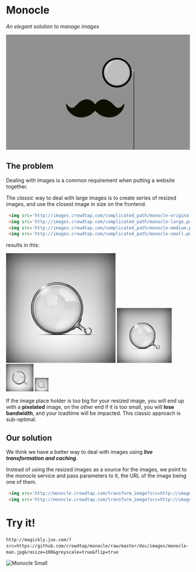 Monocle
=======

_An elegant solution to manage images_

![Monocle](doc/images/monocle-mustache.gif)

## The problem

Dealing with images is a common requirement when putting a website together.

The _classic_ way to deal with large images is to create series of resized
images, and use the closest image in size on the frontend.

```html
 <img src='http://images.crowdtap.com/complicated_path/monocle-original.png'/>
 <img src='http://images.crowdtap.com/complicated_path/monocle-large.png'/>
 <img src='http://images.crowdtap.com/complicated_path/monocle-medium.png'/>
 <img src='http://images.crowdtap.com/complicated_path/monocle-small.png'/>
```

results in this:

![Monocle Original](doc/images/monocle-original.png)
![Monocle Big](doc/images/monocle-large.png)
![Monocle Medium](doc/images/monocle-medium.png)
![Monocle Small](doc/images/monocle-small.png)

If the image place holder is too big for your resized image, you will end up
with a **pixelated** image, on the other end if it is too small, you will
**lose bandwidth**, and your loadtime will be impacted. This classic approach
is sub-optimal.

## Our solution

We think we have a better way to deal with images using _**live transformation and caching**_.

Instead of using the resized images as a source for the images, we point to the
monocle service and pass parameters to it, the URL of the image being one of
them.

```html
 <img src='http://monocle.crowdtap.com/transform_image?src=http://images.crowdtap.com/images/monocle-original.png'/>
 <img src='http://monocle.crowdtap.com/transform_image?src=http://images.crowdtap.com/images/monocle-original.png&resize=100x100&greyscale=true'/>
```

# Try it!

`http://magickly.jux.com/?src=https://github.com/crowdtap/monocle/raw/master/doc/images/monocle-man.jpg&resize=100&greyscale=true&flip=true`

![Monocle Small](https://github.com/crowdtap/monocle/raw/master/doc/images/monocle-man.jpg&resize=100&greyscale=true&flip=true)




